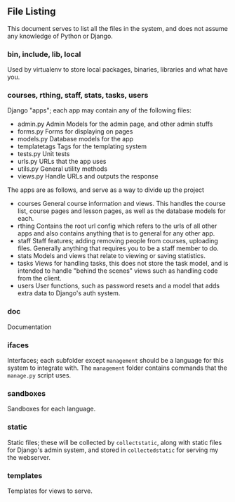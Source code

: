 ## File Listing ##

This document serves to list all the files in the system, and does not assume any knowledge of Python or Django.

### bin, include, lib, local ###
Used by virtualenv to store local packages, binaries, libraries and what have you.

### courses, rthing, staff, stats, tasks, users ###
Django "apps"; each app may contain any of the following files:

- admin.py
Admin Models for the admin page, and other admin stuffs
- forms.py
Forms for displaying on pages
- models.py
Database models for the app
- templatetags
Tags for the templating system
- tests.py
Unit tests
- urls.py
URLs that the app uses
- utils.py
General utility methods
- views.py
Handle URLs and outputs the response

The apps are as follows, and serve as a way to divide up the project

- courses
General course information and views. This handles the course list, course pages and lesson pages, as well as the
database models for each. 
- rthing
Contains the root url config which refers to the urls of all other apps and also contains anything that is to general
for any other app.
- staff
Staff features; adding removing people from courses, uploading files. Generally anything that requires you to be a staff
member to do.
- stats
Models and views that relate to viewing or saving statistics.
- tasks
Views for handling tasks, this does not store the task model, and is intended to handle "behind the scenes" views such
as handling code from the client.
- users
User functions, such as password resets and a model that adds extra data to Django's auth system.

### doc ###
Documentation

### ifaces ###
Interfaces; each subfolder except `management` should be a language for this system to integrate with. The `management`
folder contains commands that the `manage.py` script uses.

### sandboxes ###
Sandboxes for each language.

### static ###
Static files; these will be collected by `collectstatic`, along with static files for Django's admin system, and stored
in `collectedstatic` for serving my the webserver.

### templates ###
Templates for views to serve.
